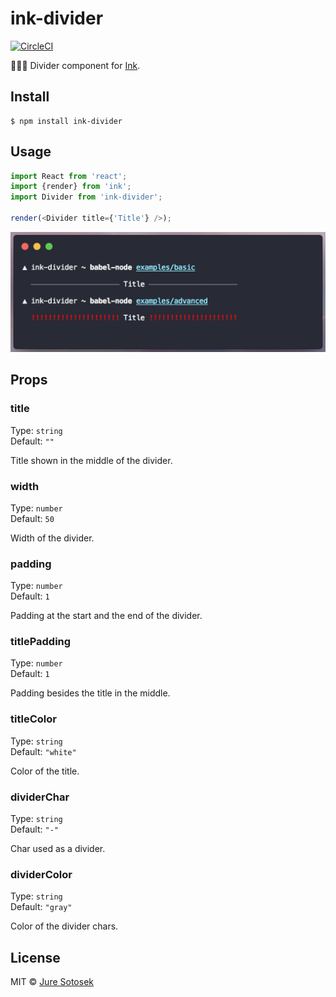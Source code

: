 # ink-divider

[![CircleCI](https://circleci.com/gh/JureSotosek/ink-divider.svg?style=svg)](https://circleci.com/gh/JureSotosek/ink-divider)

👩🏼‍🎨 Divider component for [Ink](https://github.com/vadimdemedes/ink).

## Install

```
$ npm install ink-divider
```

## Usage

```js
import React from 'react';
import {render} from 'ink';
import Divider from 'ink-divider';

render(<Divider title={'Title'} />);
```

<img src="media/example.png" width="720">

## Props

### title

Type: `string`<br>
Default: `""`

Title shown in the middle of the divider.

### width

Type: `number`<br>
Default: `50`

Width of the divider.

### padding

Type: `number`<br>
Default: `1`

Padding at the start and the end of the divider.

### titlePadding

Type: `number`<br>
Default: `1`

Padding besides the title in the middle.

### titleColor

Type: `string`<br>
Default: `"white"`

Color of the title.

### dividerChar

Type: `string`<br>
Default: `"-"`

Char used as a divider.

### dividerColor

Type: `string`<br>
Default: `"gray"`

Color of the divider chars.

## License

MIT © [Jure Sotosek](https://github.com/JureSotosek)
